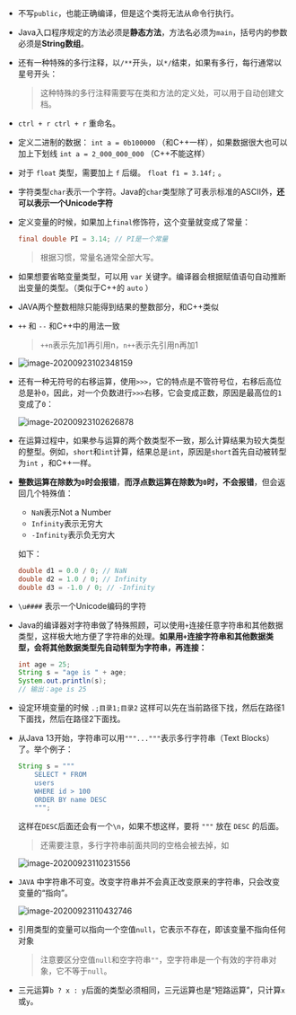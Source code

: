 + 不写`public`，也能正确编译，但是这个类将无法从命令行执行。

+ Java入口程序规定的方法必须是**静态方法**，方法名必须为`main`，括号内的参数必须是**String数组**。

+ 还有一种特殊的多行注释，以`/**`开头，以`*/`结束，如果有多行，每行通常以星号开头：

  > 这种特殊的多行注释需要写在类和方法的定义处，可以用于自动创建文档。

+ `ctrl + r ctrl + r` 重命名。

+ 定义二进制的数据： `int a = 0b100000` （和C++一样），如果数据很大也可以加上下划线 `int a = 2_000_000_000` （C++不能这样）

+ 对于 `float` 类型，需要加上 `f` 后缀。 `float f1 = 3.14f;` 。

+ 字符类型`char`表示一个字符。Java的`char`类型除了可表示标准的ASCII外，**还可以表示一个Unicode字符**

+ 定义变量的时候，如果加上`final`修饰符，这个变量就变成了常量：

  ```java
  final double PI = 3.14; // PI是一个常量
  ```

  > 根据习惯，常量名通常全部大写。

+ 如果想要省略变量类型，可以用 `var`  关键字。编译器会根据赋值语句自动推断出变量的类型。（类似于C++的 `auto` ）

+ JAVA两个整数相除只能得到结果的整数部分，和C++类似

+ `++`  和 `--` 和C++中的用法一致

  > `++n`表示先加1再引用n，`n++`表示先引用n再加1

+ ![image-20200923102348159](https://cdn.jsdelivr.net/gh/smallzhong/picgo-pic-bed@master/image-20200923102348159.png)

+ 还有一种无符号的右移运算，使用`>>>`，它的特点是不管符号位，右移后高位总是补`0`，因此，对一个负数进行`>>>`右移，它会变成正数，原因是最高位的`1`变成了`0`：

  ![image-20200923102626878](https://cdn.jsdelivr.net/gh/smallzhong/picgo-pic-bed@master/image-20200923102626878.png)

+ 在运算过程中，如果参与运算的两个数类型不一致，那么计算结果为较大类型的整型。例如，`short`和`int`计算，结果总是`int`，原因是`short`首先自动被转型为`int` ，和C++一样。

+ **整数运算在除数为`0`时会报错**，**而浮点数运算在除数为`0`时，不会报错**，但会返回几个特殊值：

  - `NaN`表示Not a Number
  - `Infinity`表示无穷大
  - `-Infinity`表示负无穷大

  如下：

  ```java
  double d1 = 0.0 / 0; // NaN
  double d2 = 1.0 / 0; // Infinity
  double d3 = -1.0 / 0; // -Infinity
  ```

+ `\u####` 表示一个Unicode编码的字符

+ Java的编译器对字符串做了特殊照顾，可以使用`+`连接任意字符串和其他数据类型，这样极大地方便了字符串的处理。**如果用`+`连接字符串和其他数据类型，会将其他数据类型先自动转型为字符串，再连接：**

  ```java
  int age = 25;
  String s = "age is " + age;
  System.out.println(s);
  // 输出：age is 25
  ```

+ 设定环境变量的时候 `.;目录1;目录2` 这样可以先在当前路径下找，然后在路径1下面找，然后在路径2下面找。

+ 从Java 13开始，字符串可以用`"""..."""`表示多行字符串（Text Blocks）了。举个例子：

  ```java
  String s = """
      SELECT * FROM
      users
      WHERE id > 100
      ORDER BY name DESC
      """;
  ```

  这样在`DESC`后面还会有一个`\n`，如果不想这样，要将 `"""` 放在 `DESC` 的后面。

  > 还需要注意，多行字符串前面共同的空格会被去掉，如

  ![image-20200923110231556](https://cdn.jsdelivr.net/gh/smallzhong/picgo-pic-bed@master/image-20200923110231556.png)

+ `JAVA` 中字符串不可变。改变字符串并不会真正改变原来的字符串，只会改变变量的“指向”。

  ![image-20200923110432746](https://cdn.jsdelivr.net/gh/smallzhong/picgo-pic-bed@master/image-20200923110432746.png)

+ 引用类型的变量可以指向一个空值`null`，它表示不存在，即该变量不指向任何对象

  >注意要区分空值`null`和空字符串`""`，空字符串是一个有效的字符串对象，它不等于`null`。

+ 三元运算`b ? x : y`后面的类型必须相同，三元运算也是“短路运算”，只计算`x`或`y`。